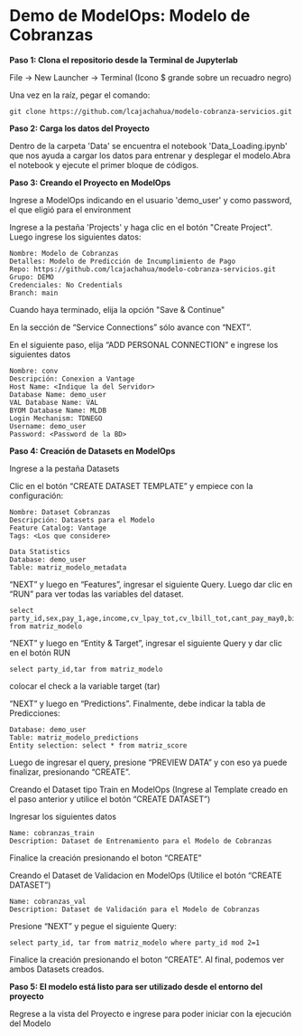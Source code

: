 # Demo de ModelOps: Modelo de Cobranzas

**Paso 1: Clona el repositorio desde la Terminal de Jupyterlab**

File -> New Launcher -> Terminal (Icono $ grande sobre un recuadro negro)

Una vez en la raíz, pegar el comando: 

```
git clone https://github.com/lcajachahua/modelo-cobranza-servicios.git
```



**Paso 2: Carga los datos del Proyecto**

Dentro de la carpeta 'Data' se encuentra el notebook 'Data_Loading.ipynb' que nos ayuda a cargar los datos para entrenar y desplegar el modelo.Abra el notebook y ejecute el primer bloque de códigos.




**Paso 3: Creando el Proyecto en ModelOps**

Ingrese a ModelOps indicando en el usuario 'demo_user' y como password, el que eligió para el environment

Ingrese a la pestaña 'Projects' y haga clic en el botón "Create Project". Luego ingrese los siguientes datos:

    Nombre: Modelo de Cobranzas
    Detalles: Modelo de Predicción de Incumplimiento de Pago
    Repo: https://github.com/lcajachahua/modelo-cobranza-servicios.git
    Grupo: DEMO
    Credenciales: No Credentials
    Branch: main 

Cuando haya terminado, elija la opción "Save & Continue"

En la sección de “Service Connections” sólo avance con “NEXT”.

En el siguiente paso, elija “ADD PERSONAL CONNECTION” e ingrese los siguientes datos

    Nombre: conv
    Descripción: Conexion a Vantage
    Host Name: <Indique la del Servidor>
    Database Name: demo_user
    VAL Database Name: VAL
    BYOM Database Name: MLDB
    Login Mechanism: TDNEGO
    Username: demo_user
    Password: <Password de la BD>



**Paso 4: Creación de Datasets en ModelOps**    

Ingrese a la pestaña Datasets

Clic en el botón “CREATE DATASET TEMPLATE” y empiece con la configuración:

    Nombre: Dataset Cobranzas
    Descripción: Datasets para el Modelo
    Feature Catalog: Vantage
    Tags: <Los que considere>

    Data Statistics
    Database: demo_user
    Table: matriz_modelo_metadata


“NEXT” y luego en “Features”, ingresar el siguiente Query. Luego dar clic en “RUN” para ver todas las variables del dataset.

    select party_id,sex,pay_1,age,income,cv_lpay_tot,cv_lbill_tot,cant_pay_may0,bill_amt1,log_bill_amt1,avg_lpay_tot,std_pay_tot from matriz_modelo



“NEXT” y luego en “Entity & Target”, ingresar el siguiente Query y dar clic en el botón RUN

    select party_id,tar from matriz_modelo

colocar el check a la variable target (tar)
   

“NEXT” y luego en “Predictions”. Finalmente, debe indicar la tabla de Predicciones:

    Database: demo_user
    Table: matriz_modelo_predictions
    Entity selection: select * from matriz_score


Luego de ingresar el query, presione “PREVIEW DATA” y con eso ya puede finalizar, presionando “CREATE”.


Creando el Dataset tipo Train en ModelOps (Ingrese al Template creado en el paso anterior y utilice el botón “CREATE DATASET”)

Ingresar los siguientes datos

    Name: cobranzas_train
    Description: Dataset de Entrenamiento para el Modelo de Cobranzas

Finalice la creación presionando el boton “CREATE”


Creando el Dataset de Validacion en ModelOps (Utilice el botón “CREATE DATASET”)

    Name: cobranzas_val
    Description: Dataset de Validación para el Modelo de Cobranzas

Presione “NEXT” y pegue el siguiente Query:

    select party_id, tar from matriz_modelo where party_id mod 2=1


Finalice la creación presionando el boton “CREATE”. Al final, podemos ver ambos Datasets creados.


**Paso 5: El modelo está listo para ser utilizado desde el entorno del proyecto**

Regrese a la vista del Proyecto e ingrese para poder iniciar con la ejecución del Modelo


